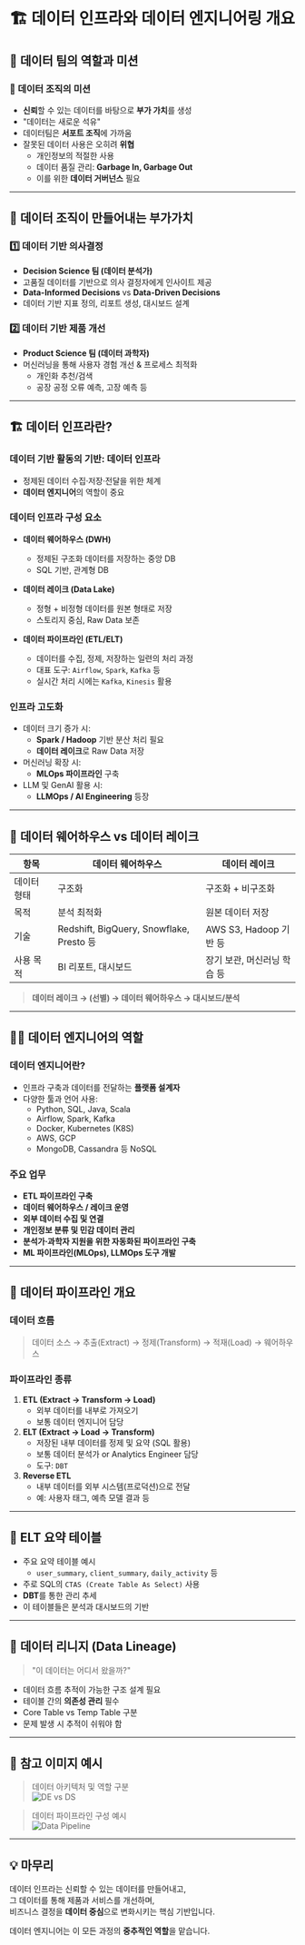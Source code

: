 # 🏗️ 데이터 인프라와 데이터 엔지니어링 개요

## 📌 데이터 팀의 역할과 미션

### 🎯 데이터 조직의 미션
- **신뢰**할 수 있는 데이터를 바탕으로 **부가 가치**를 생성
- "데이터는 새로운 석유"
- 데이터팀은 **서포트 조직**에 가까움
- 잘못된 데이터 사용은 오히려 **위협**
  - 개인정보의 적절한 사용
  - 데이터 품질 관리: **Garbage In, Garbage Out**
  - 이를 위한 **데이터 거버넌스** 필요

---

## 🚀 데이터 조직이 만들어내는 부가가치

### 1️⃣ 데이터 기반 의사결정
- **Decision Science 팀 (데이터 분석가)**
- 고품질 데이터를 기반으로 의사 결정자에게 인사이트 제공
- **Data-Informed Decisions** vs **Data-Driven Decisions**
- 데이터 기반 지표 정의, 리포트 생성, 대시보드 설계

### 2️⃣ 데이터 기반 제품 개선
- **Product Science 팀 (데이터 과학자)**
- 머신러닝을 통해 사용자 경험 개선 & 프로세스 최적화
  - 개인화 추천/검색
  - 공장 공정 오류 예측, 고장 예측 등

---

## 🏗️ 데이터 인프라란?

### 데이터 기반 활동의 기반: **데이터 인프라**
- 정제된 데이터 수집·저장·전달을 위한 체계
- **데이터 엔지니어**의 역할이 중요

### 데이터 인프라 구성 요소
- **데이터 웨어하우스 (DWH)**  
  - 정제된 구조화 데이터를 저장하는 중앙 DB
  - SQL 기반, 관계형 DB  
- **데이터 레이크 (Data Lake)**  
  - 정형 + 비정형 데이터를 원본 형태로 저장
  - 스토리지 중심, Raw Data 보존

- **데이터 파이프라인 (ETL/ELT)**
  - 데이터를 수집, 정제, 저장하는 일련의 처리 과정  
  - 대표 도구: `Airflow`, `Spark`, `Kafka` 등  
  - 실시간 처리 시에는 `Kafka`, `Kinesis` 활용

### 인프라 고도화
- 데이터 크기 증가 시:
  - **Spark / Hadoop** 기반 분산 처리 필요
  - **데이터 레이크**로 Raw Data 저장
- 머신러닝 확장 시:
  - **MLOps 파이프라인** 구축
- LLM 및 GenAI 활용 시:
  - **LLMOps / AI Engineering** 등장

---

## 🧱 데이터 웨어하우스 vs 데이터 레이크

| 항목 | 데이터 웨어하우스 | 데이터 레이크 |
|------|------------------|----------------|
| 데이터 형태 | 구조화 | 구조화 + 비구조화 |
| 목적 | 분석 최적화 | 원본 데이터 저장 |
| 기술 | Redshift, BigQuery, Snowflake, Presto 등 | AWS S3, Hadoop 기반 등 |
| 사용 목적 | BI 리포트, 대시보드 | 장기 보관, 머신러닝 학습 등 |

> **데이터 레이크 → (선별) → 데이터 웨어하우스 → 대시보드/분석**

---

## 👷‍♂️ 데이터 엔지니어의 역할

### 데이터 엔지니어란?
- 인프라 구축과 데이터를 전달하는 **플랫폼 설계자**
- 다양한 툴과 언어 사용:
  - Python, SQL, Java, Scala
  - Airflow, Spark, Kafka
  - Docker, Kubernetes (K8S)
  - AWS, GCP
  - MongoDB, Cassandra 등 NoSQL

### 주요 업무
- **ETL 파이프라인 구축**
- **데이터 웨어하우스 / 레이크 운영**
- **외부 데이터 수집 및 연결**
- **개인정보 분류 및 민감 데이터 관리**
- **분석가·과학자 지원을 위한 자동화된 파이프라인 구축**
- **ML 파이프라인(MLOps), LLMOps 도구 개발**

---

## 🔁 데이터 파이프라인 개요

### 데이터 흐름
> 데이터 소스 → 추출(Extract) → 정제(Transform) → 적재(Load) → 웨어하우스

### 파이프라인 종류

1. **ETL (Extract → Transform → Load)**  
   - 외부 데이터를 내부로 가져오기
   - 보통 데이터 엔지니어 담당
2. **ELT (Extract → Load → Transform)**  
   - 저장된 내부 데이터를 정제 및 요약 (SQL 활용)
   - 보통 데이터 분석가 or Analytics Engineer 담당
   - 도구: `DBT`
3. **Reverse ETL**
   - 내부 데이터를 외부 시스템(프로덕션)으로 전달
   - 예: 사용자 태그, 예측 모델 결과 등

---

## 🧾 ELT 요약 테이블

- 주요 요약 테이블 예시
  - `user_summary`, `client_summary`, `daily_activity` 등
- 주로 SQL의 `CTAS (Create Table As Select)` 사용
- **DBT**를 통한 관리 추세
- 이 테이블들은 분석과 대시보드의 기반

---

## 🔗 데이터 리니지 (Data Lineage)

> "이 데이터는 어디서 왔을까?"

- 데이터 흐름 추적이 가능한 구조 설계 필요
- 테이블 간의 **의존성 관리** 필수
- Core Table vs Temp Table 구분
- 문제 발생 시 추적이 쉬워야 함

---

## 🧠 참고 이미지 예시

> 데이터 아키텍처 및 역할 구분  
![DE vs DS](첨부이미지1.png)

> 데이터 파이프라인 구성 예시  
![Data Pipeline](첨부이미지2.png)

---

## 💡 마무리

데이터 인프라는 신뢰할 수 있는 데이터를 만들어내고,  
그 데이터를 통해 제품과 서비스를 개선하며,  
비즈니스 결정을 **데이터 중심**으로 변화시키는 핵심 기반입니다.

데이터 엔지니어는 이 모든 과정의 **중추적인 역할**을 맡습니다.
